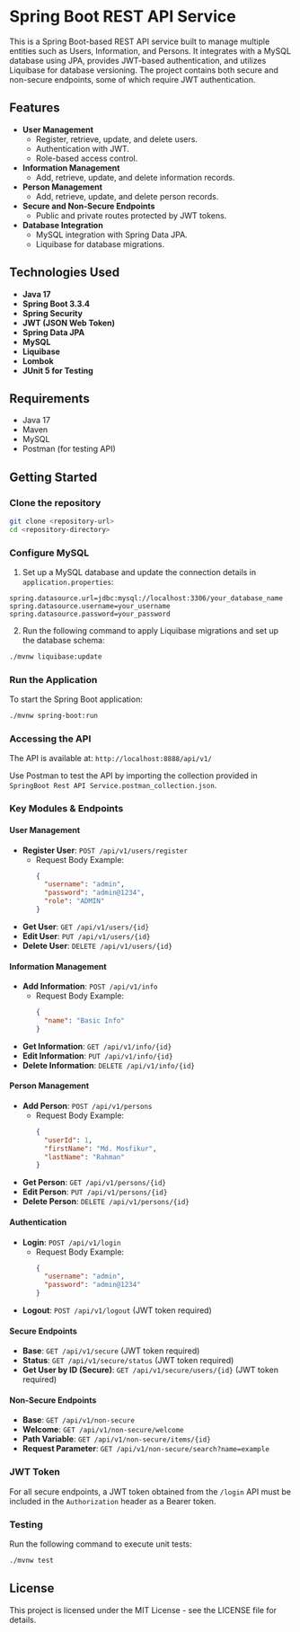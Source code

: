 # Spring Boot REST API Service

This is a Spring Boot-based REST API service built to manage multiple entities such as Users, Information, and Persons. It integrates with a MySQL database using JPA, provides JWT-based authentication, and utilizes Liquibase for database versioning. The project contains both secure and non-secure endpoints, some of which require JWT authentication.

## Features

- **User Management**
  - Register, retrieve, update, and delete users.
  - Authentication with JWT.
  - Role-based access control.
- **Information Management**
  - Add, retrieve, update, and delete information records.
- **Person Management**
  - Add, retrieve, update, and delete person records.
- **Secure and Non-Secure Endpoints**
  - Public and private routes protected by JWT tokens.
- **Database Integration**
  - MySQL integration with Spring Data JPA.
  - Liquibase for database migrations.

## Technologies Used

- **Java 17**
- **Spring Boot 3.3.4**
- **Spring Security**
- **JWT (JSON Web Token)**
- **Spring Data JPA**
- **MySQL**
- **Liquibase**
- **Lombok**
- **JUnit 5 for Testing**

## Requirements

- Java 17
- Maven
- MySQL
- Postman (for testing API)

## Getting Started

### Clone the repository

```bash
git clone <repository-url>
cd <repository-directory>
```

### Configure MySQL

1. Set up a MySQL database and update the connection details in `application.properties`:

```properties
spring.datasource.url=jdbc:mysql://localhost:3306/your_database_name
spring.datasource.username=your_username
spring.datasource.password=your_password
```

2. Run the following command to apply Liquibase migrations and set up the database schema:

```bash
./mvnw liquibase:update
```

### Run the Application

To start the Spring Boot application:

```bash
./mvnw spring-boot:run
```

### Accessing the API

The API is available at: `http://localhost:8888/api/v1/`

Use Postman to test the API by importing the collection provided in `SpringBoot Rest API Service.postman_collection.json`.

### Key Modules & Endpoints

#### **User Management**
- **Register User**: `POST /api/v1/users/register`
  - Request Body Example:
    ```json
    {
      "username": "admin",
      "password": "admin@1234",
      "role": "ADMIN"
    }
    ```
- **Get User**: `GET /api/v1/users/{id}`
- **Edit User**: `PUT /api/v1/users/{id}`
- **Delete User**: `DELETE /api/v1/users/{id}`

#### **Information Management**
- **Add Information**: `POST /api/v1/info`
  - Request Body Example:
    ```json
    {
      "name": "Basic Info"
    }
    ```
- **Get Information**: `GET /api/v1/info/{id}`
- **Edit Information**: `PUT /api/v1/info/{id}`
- **Delete Information**: `DELETE /api/v1/info/{id}`

#### **Person Management**
- **Add Person**: `POST /api/v1/persons`
  - Request Body Example:
    ```json
    {
      "userId": 1,
      "firstName": "Md. Mosfikur",
      "lastName": "Rahman"
    }
    ```
- **Get Person**: `GET /api/v1/persons/{id}`
- **Edit Person**: `PUT /api/v1/persons/{id}`
- **Delete Person**: `DELETE /api/v1/persons/{id}`

#### **Authentication**
- **Login**: `POST /api/v1/login`
  - Request Body Example:
    ```json
    {
      "username": "admin",
      "password": "admin@1234"
    }
    ```
- **Logout**: `POST /api/v1/logout` (JWT token required)

#### **Secure Endpoints**
- **Base**: `GET /api/v1/secure` (JWT token required)
- **Status**: `GET /api/v1/secure/status` (JWT token required)
- **Get User by ID (Secure)**: `GET /api/v1/secure/users/{id}` (JWT token required)

#### **Non-Secure Endpoints**
- **Base**: `GET /api/v1/non-secure`
- **Welcome**: `GET /api/v1/non-secure/welcome`
- **Path Variable**: `GET /api/v1/non-secure/items/{id}`
- **Request Parameter**: `GET /api/v1/non-secure/search?name=example`

### JWT Token

For all secure endpoints, a JWT token obtained from the `/login` API must be included in the `Authorization` header as a Bearer token.

### Testing

Run the following command to execute unit tests:

```bash
./mvnw test
```

## License

This project is licensed under the MIT License - see the LICENSE file for details.
